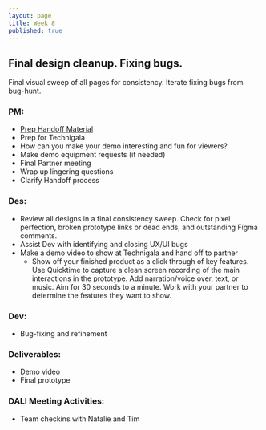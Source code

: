 ```yaml
---
layout: page
title: Week 8
published: true
---
```



## Final design cleanup. Fixing bugs.

Final visual sweep of all pages for consistency. Iterate fixing bugs from bug-hunt.

### PM:
*   [Prep Handoff Material](project-handoff.md)
*   Prep for Technigala
  * How can you make your demo interesting and fun for viewers?
  * Make demo equipment requests (if needed)
*   Final Partner meeting
  * Wrap up lingering questions
  * Clarify Handoff process


### Des:
*   Review all designs in a final consistency sweep. Check for pixel perfection, broken prototype links or dead ends, and outstanding Figma comments.
*   Assist Dev with identifying and closing UX/UI bugs
*   Make a demo video to show at Technigala and hand off to partner
    * Show off your finished product as a click through of key features. Use Quicktime to capture a clean screen recording of the main interactions in the prototype. Add narration/voice over, text, or music. Aim for 30 seconds to a minute. Work with your partner to determine the features they want to show.


### Dev:
*   Bug-fixing and refinement


### Deliverables:
  * Demo video
  * Final prototype


### DALI Meeting Activities:
* Team checkins with Natalie and Tim <!-- putting out fires, check presentations -->
